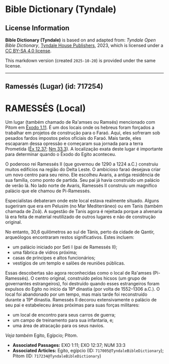 # Bible Dictionary (Tyndale)

## License Information

**Bible Dictionary (Tyndale)** is based on and adapted from: _Tyndale Open Bible Dictionary_, [Tyndale House Publishers](https://tyndaleopenresources.com/), 2023, which is licensed under a [CC BY-SA 4.0 license](https://creativecommons.org/licenses/by-sa/4.0/legalcode.en).

This markdown version (created `2025-10-20`) is provided under the same license.



--------------------------------

## Ramessés (Lugar) (id: 717254)

RAMESSÉS (Local)
================

Um lugar (também chamado de Ra'amses ou Ramsés) mencionado com Pitom em [Êxodo 1\.11](https://ref.ly/Exod1:11). É um dos locais onde os hebreus foram forçados a trabalhar em projetos de construção para o Faraó. Aqui, eles sofreram sob pesados fardos impostos pelos oficiais do Faraó. Mais tarde, eles escaparam dessa opressão e começaram sua jornada para a terra Prometida ([Êx 12\.37](https://ref.ly/Exod12:37); [Nm 33\.3](https://ref.ly/Num33:3)). A localização exata deste lugar é importante para determinar quando o Êxodo do Egito aconteceu.

O poderoso rei Ramessés II (que governou de 1290 a 1224 a.C.) construiu muitos edifícios na região do Delta Leste. O ambicioso faraó desejava criar um novo centro para seu reino. Ele escolheu Avaris, a antiga residência de sua família, como ponto de partida. Seu pai já havia construído um palácio de verão lá. No lado norte de Avaris, Ramessés II construiu um magnífico palácio que ele chamou de Pi\-Ramessés.

Especialistas debateram onde este local estava realmente situado. Alguns sugeriram que era em Pelusim (no Mar Mediterrâneo) ou em Tanis (também chamada de Zoã). A sugestão de Tanis agora é rejeitada porque a alvenaria lá era feita de material reutilizado de outros lugares e não de construção original.

No entanto, 30,6 quilômetros ao sul de Tânis, perto da cidade de Qantir, arqueólogos encontraram restos significativos. Estes incluem:

* um palácio iniciado por Seti I (pai de Ramessés II);
* uma fábrica de vidros próxima;
* casas de príncipes e altos funcionários;
* vestígios de um templo e salões de reuniões públicas.

Essas descobertas são agora reconhecidas como o local de Ra'amses (Pi\-Ramessés). O centro original, construído pelos hicsos (um grupo de governantes estrangeiros), foi destruído quando esses estrangeiros foram expulsos do Egito no início da 18ª dinastia (por volta de 1552–1306 a.C.). O local foi abandonado por um tempo, mas mais tarde foi reconstruído durante a 19ª dinastia. Ramessés II decorou extensivamente o palácio de seu pai e estabeleceu áreas próximas para suas forças militares:

* um local de encontro para seus carros de guerra;
* um campo de treinamento para sua infantaria, e;
* uma área de atracação para os seus navios.

*Veja também* Egito, Egípcio; Pitom.

* **Associated Passages:** EXO 1:11; EXO 12:37; NUM 33:3
* **Associated Articles:** Egito, egípcio (ID: `717005@TyndaleBibleDictionary`); Pitom (ID: `717234@TyndaleBibleDictionary`)


